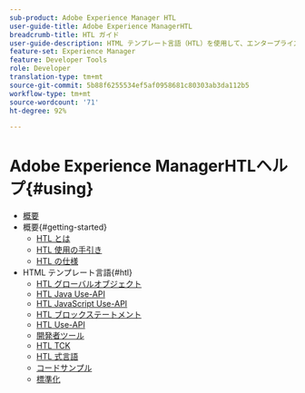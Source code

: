 ```yaml
---
sub-product: Adobe Experience Manager HTL
user-guide-title: Adobe Experience ManagerHTL
breadcrumb-title: HTL ガイド
user-guide-description: HTML テンプレート言語（HTL）を使用して、エンタープライズレベルの Web フレームワークを作成します。
feature-set: Experience Manager
feature: Developer Tools
role: Developer
translation-type: tm+mt
source-git-commit: 5b88f6255534ef5af0958681c80303ab3da112b5
workflow-type: tm+mt
source-wordcount: '71'
ht-degree: 92%

---
```



# Adobe Experience ManagerHTLヘルプ{#using}

+ [概要](overview.md)
+ 概要{#getting-started}
   + [HTL とは](update.md)
   + [HTL 使用の手引き](getting-started.md)
   + [HTL の仕様](htl-specification.md)
+ HTML テンプレート言語{#htl}
   + [HTL グローバルオブジェクト](global-objects.md)
   + [HTL Java Use-API](use-api-java.md)
   + [HTL JavaScript Use-API](use-api-javascript.md)
   + [HTL ブロックステートメント](block-statements.md)
   + [HTL Use-API](use-api.md)
   + [開発者ツール](dev-tools.md)
   + [HTL TCK](htl-tck.md)
   + [HTL 式言語](expression-language.md)
   + [コードサンプル](code-samples.md)
   + [標準化](standardization.md)